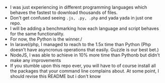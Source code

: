 - I was just experiencing in different programming languages which behaves the fastest to download thousands of files.
- Don't get confused seeing `.js, .py, .php` and yada yada in just one repo.
- I will be adding a benchmarking how each language and script behaves for the same functionality.
- For now, the Python is the winner./
- In laravel/php, I managed to reach to the 1.5x time than Python (Php doesn't have asyncronus operations that easily. Guzzle is our best bet.)
- NodeJS, I was able to achieve in 10% more time than Pythonb but didn't make any improvements
- If you stumble upon this repo ever, you will have to of course install all the packages that your command line complains about. At some point, I should revise this README but i don't know
